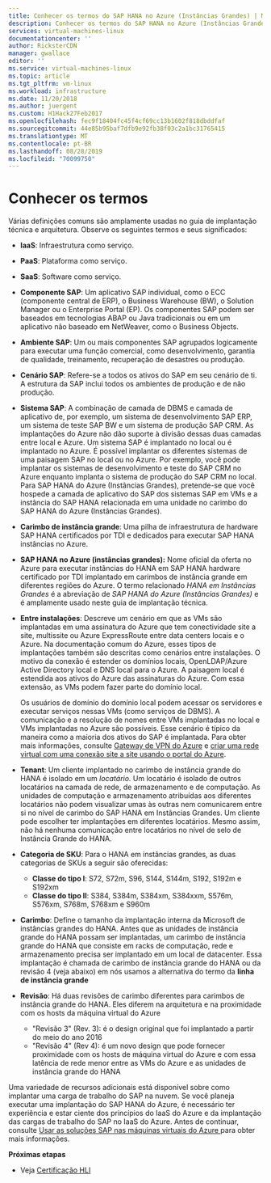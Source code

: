 ```yaml
---
title: Conhecer os termos do SAP HANA no Azure (Instâncias Grandes) | Microsoft Docs
description: Conhecer os termos do SAP HANA no Azure (Instâncias Grandes).
services: virtual-machines-linux
documentationcenter: ''
author: RicksterCDN
manager: gwallace
editor: ''
ms.service: virtual-machines-linux
ms.topic: article
ms.tgt_pltfrm: vm-linux
ms.workload: infrastructure
ms.date: 11/20/2018
ms.author: juergent
ms.custom: H1Hack27Feb2017
ms.openlocfilehash: fec9f18404fc45f4cf69cc13b1602f818dbddfaf
ms.sourcegitcommit: 44e85b95baf7dfb9e92fb38f03c2a1bc31765415
ms.translationtype: MT
ms.contentlocale: pt-BR
ms.lasthandoff: 08/28/2019
ms.locfileid: "70099750"
---
```

# <a name="know-the-terms"></a>Conhecer os termos

Várias definições comuns são amplamente usadas no guia de implantação técnica e arquitetura. Observe os seguintes termos e seus significados:

- **IaaS**: Infraestrutura como serviço.
- **PaaS**: Plataforma como serviço.
- **SaaS**: Software como serviço.
- **Componente SAP**: Um aplicativo SAP individual, como o ECC (componente central de ERP), o Business Warehouse (BW), o Solution Manager ou o Enterprise Portal (EP). Os componentes SAP podem ser baseados em tecnologias ABAP ou Java tradicionais ou em um aplicativo não baseado em NetWeaver, como o Business Objects.
- **Ambiente SAP**: Um ou mais componentes SAP agrupados logicamente para executar uma função comercial, como desenvolvimento, garantia de qualidade, treinamento, recuperação de desastres ou produção.
- **Cenário SAP**: Refere-se a todos os ativos do SAP em seu cenário de ti. A estrutura da SAP inclui todos os ambientes de produção e de não produção.
- **Sistema SAP**: A combinação de camada de DBMS e camada de aplicativo de, por exemplo, um sistema de desenvolvimento SAP ERP, um sistema de teste SAP BW e um sistema de produção SAP CRM. As implantações do Azure não dão suporte à divisão dessas duas camadas entre local e Azure. Um sistema SAP é implantado no local ou é implantado no Azure. É possível implantar os diferentes sistemas de uma paisagem SAP no local ou no Azure. Por exemplo, você pode implantar os sistemas de desenvolvimento e teste do SAP CRM no Azure enquanto implanta o sistema de produção do SAP CRM no local. Para SAP HANA do Azure (Instâncias Grandes), pretende-se que você hospede a camada de aplicativo do SAP dos sistemas SAP em VMs e a instância do SAP HANA relacionada em uma unidade no carimbo do SAP HANA do Azure (Instâncias Grandes).
- **Carimbo de instância grande**: Uma pilha de infraestrutura de hardware SAP HANA certificados por TDI e dedicados para executar SAP HANA instâncias no Azure.
- **SAP HANA no Azure (instâncias grandes):** Nome oficial da oferta no Azure para executar instâncias do HANA em SAP HANA hardware certificado por TDI implantado em carimbos de instância grande em diferentes regiões do Azure. O termo relacionado *HANA em Instâncias Grandes* é a abreviação de *SAP HANA do Azure (Instâncias Grandes)* e é amplamente usado neste guia de implantação técnica.
- **Entre instalações**: Descreve um cenário em que as VMs são implantadas em uma assinatura do Azure que tem conectividade site a site, multissite ou Azure ExpressRoute entre data centers locais e o Azure. Na documentação comum do Azure, esses tipos de implantações também são descritas como cenários entre instalações. O motivo da conexão é estender os domínios locais, OpenLDAP/Azure Active Directory local e DNS local para o Azure. A paisagem local é estendida aos ativos do Azure das assinaturas do Azure. Com essa extensão, as VMs podem fazer parte do domínio local. 

   Os usuários de domínio do domínio local podem acessar os servidores e executar serviços nessas VMs (como serviços de DBMS). A comunicação e a resolução de nomes entre VMs implantadas no local e VMs implantadas no Azure são possíveis. Esse cenário é típico da maneira como a maioria dos ativos do SAP é implantada. Para obter mais informações, consulte [Gateway de VPN do Azure](../../../vpn-gateway/vpn-gateway-about-vpngateways.md?toc=%2fazure%2fvirtual-machines%2flinux%2ftoc.json) e [criar uma rede virtual com uma conexão site a site usando o portal do Azure](../../../vpn-gateway/vpn-gateway-howto-site-to-site-resource-manager-portal.md?toc=%2fazure%2fvirtual-machines%2flinux%2ftoc.json).
- **Tenant**: Um cliente implantado no carimbo de instância grande do HANA é isolado em um *locatário.* Um locatário é isolado de outros locatários na camada de rede, de armazenamento e de computação. As unidades de computação e armazenamento atribuídas aos diferentes locatários não podem visualizar umas às outras nem comunicarem entre si no nível de carimbo do SAP HANA em Instâncias Grandes. Um cliente pode escolher ter implantações em diferentes locatários. Mesmo assim, não há nenhuma comunicação entre locatários no nível de selo de Instância Grande do HANA.
- **Categoria de SKU**: Para o HANA em instâncias grandes, as duas categorias de SKUs a seguir são oferecidas:
    - **Classe do tipo I**: S72, S72m, S96, S144, S144m, S192, S192m e S192xm
    - **Classe do tipo II**: S384, S384m, S384xm, S384xxm, S576m, S576xm, S768m, S768xm e S960m
- **Carimbo**: Define o tamanho da implantação interna da Microsoft de instâncias grandes do HANA. Antes que as unidades de instância grande do HANA possam ser implantadas, um carimbo de instância grande do HANA que consiste em racks de computação, rede e armazenamento precisa ser implantado em um local de datacenter. Essa implantação é chamada de carimbo de instância grande do HANA ou da revisão 4 (veja abaixo) em nós usamos a alternativa do termo da **linha de instância grande**
- **Revisão**: Há duas revisões de carimbo diferentes para carimbos de instância grande do HANA. Eles diferem na arquitetura e na proximidade com os hosts da máquina virtual do Azure
    - "Revisão 3" (Rev. 3): é o design original que foi implantado a partir do meio do ano 2016
    - "Revisão 4" (Rev 4): é um novo design que pode fornecer proximidade com os hosts de máquina virtual do Azure e com essa latência de rede menor entre as VMs do Azure e as unidades de instância grande do HANA 

Uma variedade de recursos adicionais está disponível sobre como implantar uma carga de trabalho do SAP na nuvem. Se você planeja executar uma implantação do SAP HANA do Azure, é necessário ter experiência e estar ciente dos princípios do IaaS do Azure e da implantação das cargas de trabalho do SAP no IaaS do Azure. Antes de continuar, consulte [Usar as soluções SAP nas máquinas virtuais do Azure ](get-started.md?toc=%2fazure%2fvirtual-machines%2flinux%2ftoc.json) para obter mais informações. 

**Próximas etapas**
- Veja [Certificação HLI](hana-certification.md)